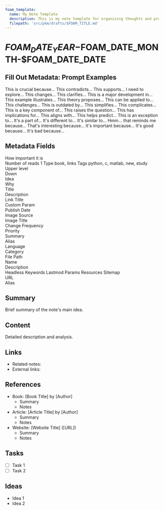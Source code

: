 ```yaml
---
foam_template:
  name: My Note Template
  description: This is my note template for organizing thoughts and projects.
  filepath: 'src/pkm/drafts/$FOAM_TITLE.md'
---
```


# $FOAM_DATE_YEAR-$FOAM_DATE_MONTH-$FOAM_DATE_DATE

## Fill Out Metadata: Prompt Examples

This is crucial because...
This contradicts...
This supports...
I need to explore...
This changes...
This clarifies...
This is a major development in...
This example illustrates...
This theory proposes...
This can be applied to...
This challenges...
This is outdated by...
This simplifies...
This complicates...
This is a key component of...
This raises the question...
This has implications for...
This aligns with...
This helps predict...
This is an exception to...
It's a part of...
It's different to...
It's similar to...
Hmm... that reminds me because...
That's interesting because...
It's important because...
It's good because...
It's bad because...

## Metadata Fields

How important it is     
Number of reads      1
Type      book, links
Tags      python, c, matlab, new, study
Upper level     
Down     
Idea      
Why      
Title      
Description      
Link Title      
Custom Param      
Publish Date      
Image Source      
Image Title      
Change Frequency      
Priority      
Summary      
Alias      
Language      
Category      
File Path      
Name      
Description      
Headless 
Keywords 
Lastmod 
Params
Resources
Sitemap     
URL      
Alias      

## Summary

Brief summary of the note's main idea.

## Content

Detailed description and analysis.

## Links

- Related notes: 
- External links: 

## References

- Book: [Book Title] by [Author]
  - Summary
  - Notes
- Article: [Article Title] by [Author]
  - Summary
  - Notes
- Website: [Website Title] ([URL])
  - Summary
  - Notes

## Tasks

- [ ] Task 1
- [ ] Task 2

## Ideas

- Idea 1
- Idea 2
